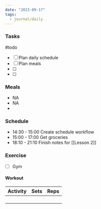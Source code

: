 ```yaml
---
date: "2023-09-17"
tags:
  - journal/daily
---
```

### Tasks
#todo 
- [ ] Plan daily schedule
- [ ] Plan meals
- [ ] 
- [ ] 

### Meals
- NA
- NA
- 

### Schedule
- 14:30 - 15:00 Create schedule workflow
- 15:00 - 17:00 Get groceries
- 18:10 - 21:10 Finish notes for [[Lesson 2]]
### Exercise
- [ ] Gym 
#### Workout
| Activity | Sets | Reps |
| ---- | ---- | -------- |
|      |      |          |
|      |      |          |
|      |      |          |
|      |      |          |
